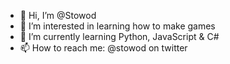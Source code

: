 - 👋 Hi, I’m @Stowod
- 👀 I’m interested in learning how to make games
- 🌱 I’m currently learning Python, JavaScript & C#
- 📫 How to reach me: @stowod on twitter

